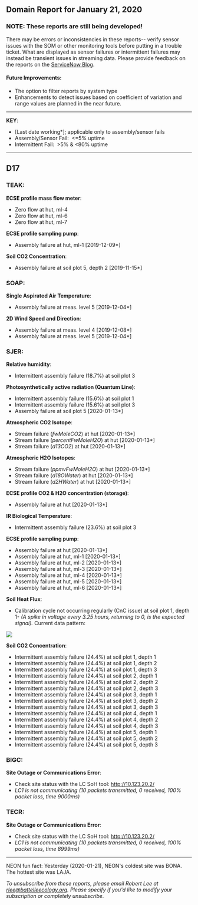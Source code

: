 ## Domain Report for January 21, 2020


### NOTE: These reports are still being developed!
There may be errors or inconsistencies in these reports-- verify sensor issues with the SOM or other monitoring tools before putting in a trouble ticket. What are displayed as sensor failures or intermittent failures may instead be transient issues in streaming data.
Please provide feedback on the reports on the [ServiceNow Blog](https://neon.service-now.com/community?id=community_blog&sys_id=9b4fbe8adbed734017ecf9041d9619be).

#### Future Improvements: 
 - The option to filter reports by system type 
 - Enhancements to detect issues based on coefficient of variation and range values are planned in the near future.

***

**KEY**:

 - [Last date working*]; applicable only to assembly/sensor fails
 - Assembly/Sensor Fail:&nbsp;&nbsp;<=5% uptime
 - Intermittent Fail:&nbsp;&nbsp;>5% & <80% uptime

***
## D17

### TEAK:

**ECSE profile mass flow meter**:
 - Zero flow at hut, ml-4
 - Zero flow at hut, ml-6
 - Zero flow at hut, ml-7

**ECSE profile sampling pump**:
 - Assembly failure at hut, ml-1 [2019-12-09*]

**Soil CO2 Concentration**:
 - Assembly failure at soil plot 5, depth 2 [2019-11-15*]

### SOAP:

**Single Aspirated Air Temperature**:
 - Assembly failure at meas. level 5 [2019-12-04*]

**2D Wind Speed and Direction**:
 - Assembly failure at meas. level 4 [2019-12-08*]
 - Assembly failure at meas. level 5 [2019-12-04*]

### SJER:

**Relative humidity**:
 - Intermittent assembly failure (18.7%) at soil plot 3

**Photosynthetically active radiation (Quantum Line)**:
 - Intermittent assembly failure (15.6%) at soil plot 1
 - Intermittent assembly failure (15.6%) at soil plot 3
 - Assembly failure at soil plot 5 [2020-01-13*]

**Atmospheric CO2 Isotope**:
 - Stream failure (_fwMoleCO2_) at hut [2020-01-13*]
 - Stream failure (_percentFwMoleH2O_) at hut [2020-01-13*]
 - Stream failure (_d13CO2_) at hut [2020-01-13*]

**Atmospheric H2O Isotopes**:
 - Stream failure (_ppmvFwMoleH2O_) at hut [2020-01-13*]
 - Stream failure (_d18OWater_) at hut [2020-01-13*]
 - Stream failure (_d2HWater_) at hut [2020-01-13*]

**ECSE profile CO2 & H2O concentration (storage)**:
 - Assembly failure at hut [2020-01-13*]

**IR Biological Temperature**:
 - Intermittent assembly failure (23.6%) at soil plot 3

**ECSE profile sampling pump**:
 - Assembly failure at hut [2020-01-13*]
 - Assembly failure at hut, ml-1 [2020-01-13*]
 - Assembly failure at hut, ml-2 [2020-01-13*]
 - Assembly failure at hut, ml-3 [2020-01-13*]
 - Assembly failure at hut, ml-4 [2020-01-13*]
 - Assembly failure at hut, ml-5 [2020-01-13*]
 - Assembly failure at hut, ml-6 [2020-01-13*]

**Soil Heat Flux**:
 - Calibration cycle not occurring regularly (CnC issue) at soil plot 1, depth 1- _(A spike in voltage every 3.25 hours, returning to 0, is the expected signal)._ Current data pattern:

<img src="/scratch/SOM/rollingAnalysis/RptDp00/smartAlerts/imgs/NEON.D17.SJER.DP0.00040.001.01800.001.501.000-2020-01-21.png">

**Soil CO2 Concentration**:
 - Intermittent assembly failure (24.4%) at soil plot 1, depth 1
 - Intermittent assembly failure (24.4%) at soil plot 1, depth 2
 - Intermittent assembly failure (24.4%) at soil plot 1, depth 3
 - Intermittent assembly failure (24.4%) at soil plot 2, depth 1
 - Intermittent assembly failure (24.4%) at soil plot 2, depth 2
 - Intermittent assembly failure (24.4%) at soil plot 2, depth 3
 - Intermittent assembly failure (24.4%) at soil plot 3, depth 1
 - Intermittent assembly failure (24.4%) at soil plot 3, depth 2
 - Intermittent assembly failure (24.4%) at soil plot 3, depth 3
 - Intermittent assembly failure (24.4%) at soil plot 4, depth 1
 - Intermittent assembly failure (24.4%) at soil plot 4, depth 2
 - Intermittent assembly failure (24.4%) at soil plot 4, depth 3
 - Intermittent assembly failure (24.4%) at soil plot 5, depth 1
 - Intermittent assembly failure (24.4%) at soil plot 5, depth 2
 - Intermittent assembly failure (24.4%) at soil plot 5, depth 3

### BIGC:

**Site Outage or Communications Error**:
 - Check site status with the LC SoH tool: http://10.123.20.2/
 - _LC1 is not communicating (10 packets transmitted, 0 received, 100% packet loss, time 9000ms)_

### TECR:

**Site Outage or Communications Error**:
 - Check site status with the LC SoH tool: http://10.123.20.2/
 - _LC1 is not communicating (10 packets transmitted, 0 received, 100% packet loss, time 8999ms)_

***
NEON fun fact: Yesterday (2020-01-21), NEON's coldest site was BONA. The hottest site was LAJA.

_To unsubscribe from these reports, please email Robert Lee at rlee@battelleecology.org. Please specify if you'd like to modify your subscription or completely unsubscribe._
